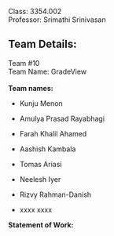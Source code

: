 Class: 3354.002 </br>
Professor: Srimathi Srinivasan

Team Details:
-----------------------------------------------------------------------------------------------------------------------------------------------------------------------------------------------------------------------
Team #10 </br>
Team Name:  GradeView </br></br>
**Team names:**

- Kunju Menon

- Amulya Prasad Rayabhagi

- Farah Khalil Ahamed

- Aashish Kambala

- Tomas Ariasi

- Neelesh Iyer

- Rizvy Rahman-Danish

- xxxx xxxx

**Statement of Work:**  </br>
